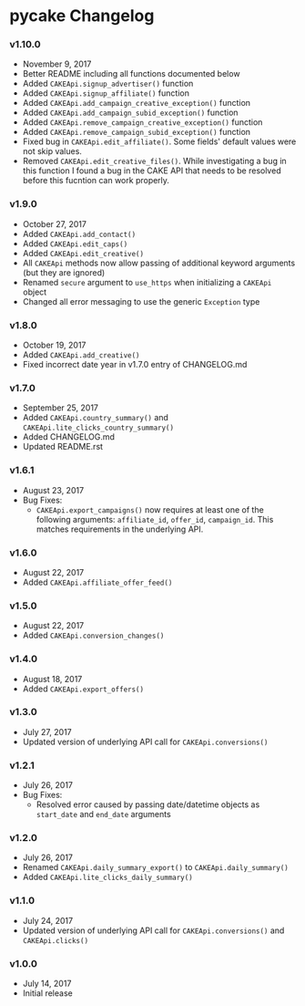 # pycake Changelog

### v1.10.0
- November 9, 2017
- Better README including all functions documented below
- Added `CAKEApi.signup_advertiser()` function
- Added `CAKEApi.signup_affiliate()` function
- Added `CAKEApi.add_campaign_creative_exception()` function
- Added `CAKEApi.add_campaign_subid_exception()` function
- Added `CAKEApi.remove_campaign_creative_exception()` function
- Added `CAKEApi.remove_campaign_subid_exception()` function
- Fixed bug in ``CAKEApi.edit_affiliate()``. Some fields' default values were not skip values.
- Removed ``CAKEApi.edit_creative_files()``. While investigating a bug in this function I found a bug in the CAKE API that needs to be resolved before this fucntion can work properly. 

### v1.9.0
- October 27, 2017
- Added `CAKEApi.add_contact()`
- Added `CAKEApi.edit_caps()`
- Added `CAKEApi.edit_creative()`
- All `CAKEApi` methods now allow passing of additional keyword arguments (but they are ignored)
- Renamed `secure` argument to `use_https` when initializing a `CAKEApi` object
- Changed all error messaging to use the generic `Exception` type


### v1.8.0
- October 19, 2017
- Added `CAKEApi.add_creative()`
- Fixed incorrect date year in v1.7.0 entry of CHANGELOG.md

### v1.7.0
- September 25, 2017
- Added `CAKEApi.country_summary()` and `CAKEApi.lite_clicks_country_summary()`
- Added CHANGELOG.md
- Updated README.rst

### v1.6.1
- August 23, 2017
- Bug Fixes:
    - `CAKEApi.export_campaigns()` now requires at least one of the following arguments: `affiliate_id`, `offer_id`, `campaign_id`. This matches requirements in the underlying API.

### v1.6.0
- August 22, 2017
- Added `CAKEApi.affiliate_offer_feed()`

### v1.5.0
- August 22, 2017
- Added `CAKEApi.conversion_changes()`

### v1.4.0
- August 18, 2017
- Added `CAKEApi.export_offers()`

### v1.3.0
- July 27, 2017
- Updated version of underlying API call for `CAKEApi.conversions()`

### v1.2.1
- July 26, 2017
- Bug Fixes:
    - Resolved error caused by passing date/datetime objects as `start_date` and `end_date` arguments

### v1.2.0
- July 26, 2017
- Renamed `CAKEApi.daily_summary_export()` to `CAKEApi.daily_summary()`
- Added `CAKEApi.lite_clicks_daily_summary()`

### v1.1.0
- July 24, 2017
- Updated version of underlying API call for `CAKEApi.conversions()` and `CAKEApi.clicks()`

### v1.0.0
- July 14, 2017
- Initial release